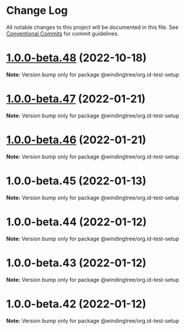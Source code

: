 # Change Log

All notable changes to this project will be documented in this file.
See [Conventional Commits](https://conventionalcommits.org) for commit guidelines.

# [1.0.0-beta.48](https://github.com/windingtree/org.id-sdk/compare/v1.0.0-beta.47...v1.0.0-beta.48) (2022-10-18)

**Note:** Version bump only for package @windingtree/org.id-test-setup





# [1.0.0-beta.47](https://github.com/windingtree/org.id-sdk/compare/v1.0.0-beta.46...v1.0.0-beta.47) (2022-01-21)

**Note:** Version bump only for package @windingtree/org.id-test-setup





# [1.0.0-beta.46](https://github.com/windingtree/org.id-sdk/compare/v1.0.0-beta.45...v1.0.0-beta.46) (2022-01-21)

**Note:** Version bump only for package @windingtree/org.id-test-setup





# 1.0.0-beta.45 (2022-01-13)

**Note:** Version bump only for package @windingtree/org.id-test-setup





# 1.0.0-beta.44 (2022-01-12)

**Note:** Version bump only for package @windingtree/org.id-test-setup





# 1.0.0-beta.43 (2022-01-12)

**Note:** Version bump only for package @windingtree/org.id-test-setup





# 1.0.0-beta.42 (2022-01-12)

**Note:** Version bump only for package @windingtree/org.id-test-setup
